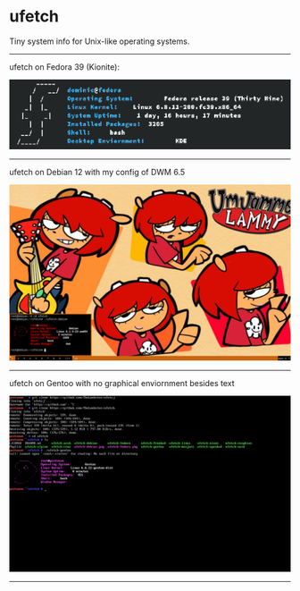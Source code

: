 # ufetch

Tiny system info for Unix-like operating systems.

--------------------------------------------------------------------------------

ufetch on Fedora 39 (Kionite):

![alt text](https://github.com/TheLambster/ufetch/blob/master/ufetch-fedora.png?raw=true)

--------------------------------------------------------------------------------

ufetch on Debian 12 with my config of DWM 6.5

![alt text](https://github.com/TheLambster/ufetch/blob/master/ufetch-debian.png?raw=true)

--------------------------------------------------------------------------------

ufetch on Gentoo with no graphical enviornment besides text

![alt text](https://github.com/TheLambster/ufetch/blob/master/ufetch-gentoo.png?raw=true)

--------------------------------------------------------------------------------
